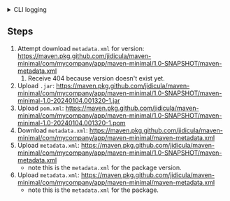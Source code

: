 <details><summary>CLI logging</summary>
<p>
[DEBUG] Repositories (dependencies): [github (https://maven.pkg.github.com/jidicula/maven-minimal, default, releases+snapshots), central (https://repo.maven.apache.org/maven2, default, releases)]
[DEBUG] Using transporter HttpTransporter with priority 5.0 for https://maven.pkg.github.com/jidicula/maven-minimal
[DEBUG] Using connector BasicRepositoryConnector with priority 0.0 for https://maven.pkg.github.com/jidicula/maven-minimal with username=jidicula, password=***
Downloading from github: https://maven.pkg.github.com/jidicula/maven-minimal/com/mycompany/app/maven-minimal/1.0-SNAPSHOT/maven-metadata.xml
[DEBUG] Could not find metadata com.mycompany.app:maven-minimal:1.0-SNAPSHOT/maven-metadata.xml in github (https://maven.pkg.github.com/jidicula/maven-minimal)
Uploading to github: https://maven.pkg.github.com/jidicula/maven-minimal/com/mycompany/app/maven-minimal/1.0-SNAPSHOT/maven-minimal-1.0-20240104.001320-1.jar
Uploaded to github: https://maven.pkg.github.com/jidicula/maven-minimal/com/mycompany/app/maven-minimal/1.0-SNAPSHOT/maven-minimal-1.0-20240104.001320-1.jar (2.9 kB at 993 B/s)
Uploading to github: https://maven.pkg.github.com/jidicula/maven-minimal/com/mycompany/app/maven-minimal/1.0-SNAPSHOT/maven-minimal-1.0-20240104.001320-1.pom
Uploaded to github: https://maven.pkg.github.com/jidicula/maven-minimal/com/mycompany/app/maven-minimal/1.0-SNAPSHOT/maven-minimal-1.0-20240104.001320-1.pom (2.9 kB at 941 B/s)
Downloading from github: https://maven.pkg.github.com/jidicula/maven-minimal/com/mycompany/app/maven-minimal/maven-metadata.xml
Downloaded from github: https://maven.pkg.github.com/jidicula/maven-minimal/com/mycompany/app/maven-minimal/maven-metadata.xml (242 B at 461 B/s)
Uploading to github: https://maven.pkg.github.com/jidicula/maven-minimal/com/mycompany/app/maven-minimal/1.0-SNAPSHOT/maven-metadata.xml
Uploaded to github: https://maven.pkg.github.com/jidicula/maven-minimal/com/mycompany/app/maven-minimal/1.0-SNAPSHOT/maven-metadata.xml (774 B at 3.1 kB/s)
Uploading to github: https://maven.pkg.github.com/jidicula/maven-minimal/com/mycompany/app/maven-minimal/maven-metadata.xml
Uploaded to github: https://maven.pkg.github.com/jidicula/maven-minimal/com/mycompany/app/maven-minimal/maven-metadata.xml (322 B at 1.9 kB/s)
</p>
</details> 

## Steps
1. Attempt download `metadata.xml` for version: https://maven.pkg.github.com/jidicula/maven-minimal/com/mycompany/app/maven-minimal/1.0-SNAPSHOT/maven-metadata.xml
   1. Receive 404 because version doesn't exist yet.
2. Upload `.jar`: https://maven.pkg.github.com/jidicula/maven-minimal/com/mycompany/app/maven-minimal/1.0-SNAPSHOT/maven-minimal-1.0-20240104.001320-1.jar
3. Upload `pom.xml`: https://maven.pkg.github.com/jidicula/maven-minimal/com/mycompany/app/maven-minimal/1.0-SNAPSHOT/maven-minimal-1.0-20240104.001320-1.pom
4. Download `metadata.xml`: https://maven.pkg.github.com/jidicula/maven-minimal/com/mycompany/app/maven-minimal/maven-metadata.xml
5. Upload `metadata.xml`: https://maven.pkg.github.com/jidicula/maven-minimal/com/mycompany/app/maven-minimal/1.0-SNAPSHOT/maven-metadata.xml
   * note this is the `metadata.xml` for the package version.
6. Upload `metadata.xml`: https://maven.pkg.github.com/jidicula/maven-minimal/com/mycompany/app/maven-minimal/maven-metadata.xml
   * note this is the `metadata.xml` for the package.
